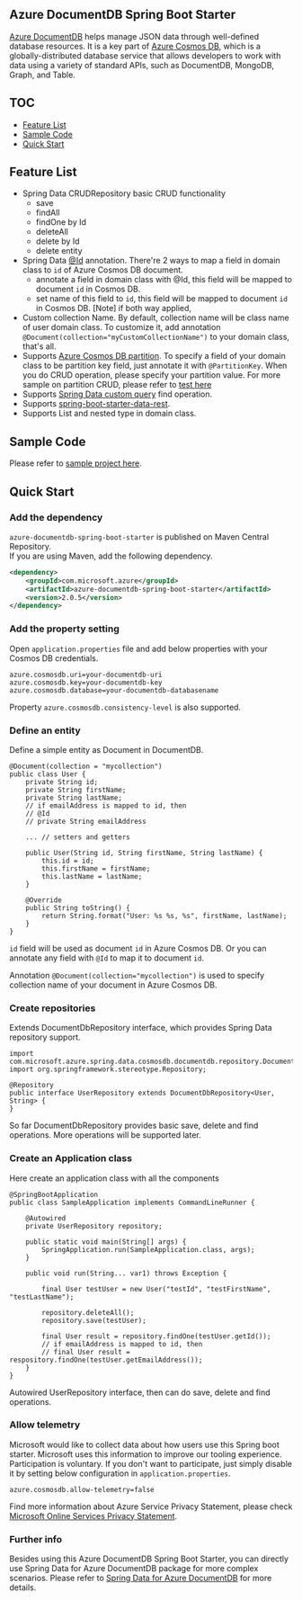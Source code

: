 ## Azure DocumentDB Spring Boot Starter

[Azure DocumentDB](https://docs.microsoft.com/en-us/azure/cosmos-db/documentdb-introduction) helps manage JSON data through well-defined database resources. It is a key part of [Azure Cosmos DB](https://docs.microsoft.com/en-us/azure/cosmos-db/documentdb-introduction), which is a globally-distributed database service that allows developers to work with data using a variety of standard APIs, such as DocumentDB, MongoDB, Graph, and Table. 

## TOC

* [Feature List](#feature-list)
* [Sample Code](#sample-codes)
* [Quick Start](#quick-start)

## Feature List
- Spring Data CRUDRepository basic CRUD functionality
    - save
    - findAll
    - findOne by Id
    - deleteAll
    - delete by Id
    - delete entity
- Spring Data [@Id](https://github.com/spring-projects/spring-data-commons/blob/db62390de90c93a78743c97cc2cc9ccd964994a5/src/main/java/org/springframework/data/annotation/Id.java) annotation.
  There're 2 ways to map a field in domain class to `id` of Azure Cosmos DB document.
  - annotate a field in domain class with @Id, this field will be mapped to document `id` in Cosmos DB. 
  - set name of this field to `id`, this field will be mapped to document `id` in Cosmos DB.
    [Note] if both way applied,    
- Custom collection Name.
   By default, collection name will be class name of user domain class. To customize it, add annotation `@Document(collection="myCustomCollectionName")` to your domain class, that's all.
- Supports [Azure Cosmos DB partition](https://docs.microsoft.com/en-us/azure/cosmos-db/partition-data). To specify a field of your domain class to be partition key field, just annotate it with `@PartitionKey`. When you do CRUD operation, please specify your partition value. For more sample on partition CRUD, please refer to [test here](./test/java/com/microsoft/azure/spring/data/cosmosdb/repository/AddressRepositoryIT.java)   
- Supports [Spring Data custom query](https://docs.spring.io/spring-data/commons/docs/current/reference/html/#repositories.query-methods.details) find operation.
- Supports [spring-boot-starter-data-rest](https://projects.spring.io/spring-data-rest/).
- Supports List and nested type in domain class.

## Sample Code
Please refer to [sample project here](../../azure-spring-boot-samples/azure-cosmosdb-spring-boot-sample).

## Quick Start

### Add the dependency

`azure-documentdb-spring-boot-starter` is published on Maven Central Repository.  
If you are using Maven, add the following dependency.  

```xml
<dependency>
    <groupId>com.microsoft.azure</groupId>
    <artifactId>azure-documentdb-spring-boot-starter</artifactId>
    <version>2.0.5</version>
</dependency>
```

### Add the property setting

Open `application.properties` file and add below properties with your Cosmos DB credentials.

```
azure.cosmosdb.uri=your-documentdb-uri
azure.cosmosdb.key=your-documentdb-key
azure.cosmosdb.database=your-documentdb-databasename
```

Property `azure.cosmosdb.consistency-level` is also supported.

### Define an entity
Define a simple entity as Document in DocumentDB.

```
@Document(collection = "mycollection")
public class User {
    private String id;
    private String firstName;
    private String lastName;
    // if emailAddress is mapped to id, then
    // @Id
    // private String emailAddress
 
    ... // setters and getters

    public User(String id, String firstName, String lastName) {
        this.id = id;
        this.firstName = firstName;
        this.lastName = lastName;
    }

    @Override
    public String toString() {
        return String.format("User: %s %s, %s", firstName, lastName);
    }
}
```
`id` field will be used as document `id` in Azure Cosmos DB. Or you can annotate any field with `@Id` to map it to document `id`.

Annotation `@Document(collection="mycollection")` is used to specify collection name of your document in Azure Cosmos DB.

### Create repositories
Extends DocumentDbRepository interface, which provides Spring Data repository support.

```
import com.microsoft.azure.spring.data.cosmosdb.documentdb.repository.DocumentDbRepository;
import org.springframework.stereotype.Repository;

@Repository
public interface UserRepository extends DocumentDbRepository<User, String> {
}
```

So far DocumentDbRepository provides basic save, delete and find operations. More operations will be supported later.

### Create an Application class
Here create an application class with all the components
```
@SpringBootApplication
public class SampleApplication implements CommandLineRunner {

    @Autowired
    private UserRepository repository;

    public static void main(String[] args) {
        SpringApplication.run(SampleApplication.class, args);
    }

    public void run(String... var1) throws Exception {

        final User testUser = new User("testId", "testFirstName", "testLastName");

        repository.deleteAll();
        repository.save(testUser);

        final User result = repository.findOne(testUser.getId());
        // if emailAddress is mapped to id, then 
        // final User result = respository.findOne(testUser.getEmailAddress());        
    }
}
```
Autowired UserRepository interface, then can do save, delete and find operations.

### Allow telemetry
Microsoft would like to collect data about how users use this Spring boot starter. Microsoft uses this information to improve our tooling experience. Participation is voluntary. If you don't want to participate, just simply disable it by setting below configuration in `application.properties`.
```
azure.cosmosdb.allow-telemetry=false
```
Find more information about Azure Service Privacy Statement, please check [Microsoft Online Services Privacy Statement](https://www.microsoft.com/en-us/privacystatement/OnlineServices/Default.aspx). 

### Further info

Besides using this Azure DocumentDB Spring Boot Starter, you can directly use Spring Data for Azure DocumentDB package for more complex scenarios. Please refer to [Spring Data for Azure DocumentDB](https://github.com/Microsoft/spring-data-documentdb) for more details.


